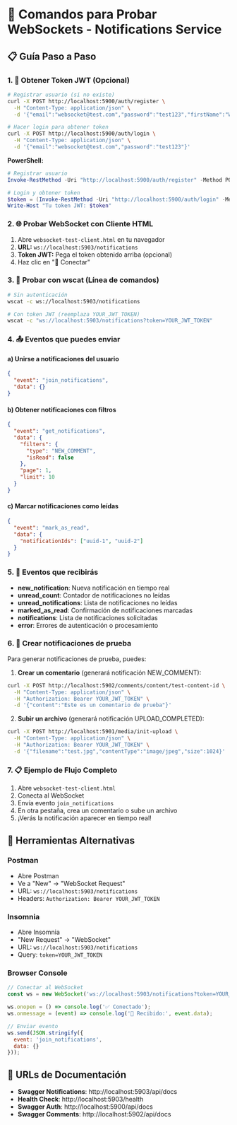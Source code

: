 # 🔔 Comandos para Probar WebSockets - Notifications Service

## 📋 Guía Paso a Paso

### 1. 🔑 Obtener Token JWT (Opcional)

```bash
# Registrar usuario (si no existe)
curl -X POST http://localhost:5900/auth/register \
  -H "Content-Type: application/json" \
  -d '{"email":"websocket@test.com","password":"test123","firstName":"WebSocket","lastName":"Test"}'

# Hacer login para obtener token
curl -X POST http://localhost:5900/auth/login \
  -H "Content-Type: application/json" \
  -d '{"email":"websocket@test.com","password":"test123"}'
```

**PowerShell:**
```powershell
# Registrar usuario
Invoke-RestMethod -Uri "http://localhost:5900/auth/register" -Method POST -ContentType "application/json" -Body '{"email":"websocket@test.com","password":"test123","firstName":"WebSocket","lastName":"Test"}'

# Login y obtener token
$token = (Invoke-RestMethod -Uri "http://localhost:5900/auth/login" -Method POST -ContentType "application/json" -Body '{"email":"websocket@test.com","password":"test123"}').access_token
Write-Host "Tu token JWT: $token"
```

### 2. 🌐 Probar WebSocket con Cliente HTML

1. Abre `websocket-test-client.html` en tu navegador
2. **URL:** `ws://localhost:5903/notifications`
3. **Token JWT:** Pega el token obtenido arriba (opcional)
4. Haz clic en "🔌 Conectar"

### 3. 📱 Probar con wscat (Línea de comandos)

```bash
# Sin autenticación
wscat -c ws://localhost:5903/notifications

# Con token JWT (reemplaza YOUR_JWT_TOKEN)
wscat -c "ws://localhost:5903/notifications?token=YOUR_JWT_TOKEN"
```

### 4. 📤 Eventos que puedes enviar

#### a) Unirse a notificaciones del usuario
```json
{
  "event": "join_notifications",
  "data": {}
}
```

#### b) Obtener notificaciones con filtros
```json
{
  "event": "get_notifications", 
  "data": {
    "filters": {
      "type": "NEW_COMMENT",
      "isRead": false
    },
    "page": 1,
    "limit": 10
  }
}
```

#### c) Marcar notificaciones como leídas
```json
{
  "event": "mark_as_read",
  "data": {
    "notificationIds": ["uuid-1", "uuid-2"]
  }
}
```

### 5. 📨 Eventos que recibirás

- **new_notification**: Nueva notificación en tiempo real
- **unread_count**: Contador de notificaciones no leídas
- **unread_notifications**: Lista de notificaciones no leídas
- **marked_as_read**: Confirmación de notificaciones marcadas
- **notifications**: Lista de notificaciones solicitadas
- **error**: Errores de autenticación o procesamiento

### 6. 🧪 Crear notificaciones de prueba

Para generar notificaciones de prueba, puedes:

1. **Crear un comentario** (generará notificación NEW_COMMENT):
```bash
curl -X POST http://localhost:5902/comments/content/test-content-id \
  -H "Content-Type: application/json" \
  -H "Authorization: Bearer YOUR_JWT_TOKEN" \
  -d '{"content":"Este es un comentario de prueba"}'
```

2. **Subir un archivo** (generará notificación UPLOAD_COMPLETED):
```bash
curl -X POST http://localhost:5901/media/init-upload \
  -H "Content-Type: application/json" \
  -H "Authorization: Bearer YOUR_JWT_TOKEN" \
  -d '{"filename":"test.jpg","contentType":"image/jpeg","size":1024}'
```

### 7. 📋 Ejemplo de Flujo Completo

1. Abre `websocket-test-client.html`
2. Conecta al WebSocket
3. Envía evento `join_notifications`
4. En otra pestaña, crea un comentario o sube un archivo
5. ¡Verás la notificación aparecer en tiempo real!

## 🔧 Herramientas Alternativas

### Postman
- Abre Postman
- Ve a "New" → "WebSocket Request"
- URL: `ws://localhost:5903/notifications`
- Headers: `Authorization: Bearer YOUR_JWT_TOKEN`

### Insomnia  
- Abre Insomnia
- "New Request" → "WebSocket"
- URL: `ws://localhost:5903/notifications`
- Query: `token=YOUR_JWT_TOKEN`

### Browser Console
```javascript
// Conectar al WebSocket
const ws = new WebSocket('ws://localhost:5903/notifications?token=YOUR_JWT_TOKEN');

ws.onopen = () => console.log('✅ Conectado');
ws.onmessage = (event) => console.log('📨 Recibido:', event.data);

// Enviar evento
ws.send(JSON.stringify({
  event: 'join_notifications',
  data: {}
}));
```

## 🎯 URLs de Documentación

- **Swagger Notifications**: http://localhost:5903/api/docs
- **Health Check**: http://localhost:5903/health
- **Swagger Auth**: http://localhost:5900/api/docs
- **Swagger Comments**: http://localhost:5902/api/docs 
